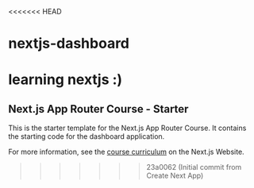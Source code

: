 <<<<<<< HEAD
# nextjs-dashboard
learning nextjs :)
=======
## Next.js App Router Course - Starter

This is the starter template for the Next.js App Router Course. It contains the starting code for the dashboard application.

For more information, see the [course curriculum](https://nextjs.org/learn) on the Next.js Website.
>>>>>>> 23a0062 (Initial commit from Create Next App)
